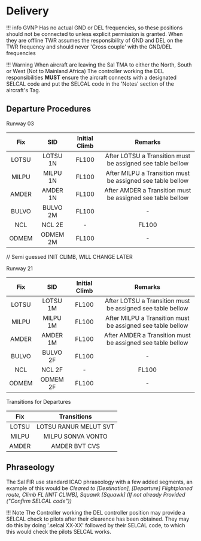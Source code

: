 # Delivery

!!! info
    GVNP Has no actual GND or DEL frequencies, so these positions should not be connected to unless explicit permission is granted. When they are offline TWR assumes the responsibility of GND and DEL on the TWR frequency and should never 'Cross couple' with the GND/DEL frequencies

!!! Warning
    When aircraft are leaving the Sal TMA to either the North, South or West (Not to Mainland Africa) The controller working the DEL responsibilities **MUST** ensure the aircraft connects with a designated SELCAL code and put the SELCAL code in the 'Notes' section of the aircraft's Tag.


## Departure Procedures

Runway 03

| Fix | SID | Initial Climb | Remarks |
| :---------: | :---------: | :---------: | :---------: |
| LOTSU | LOTSU 1N | FL100 | After LOTSU a Transition must be assigned see table bellow | 
| MILPU | MILPU 1N | FL100 | After MILPU a Transition must be assigned see table bellow | 
| AMDER | AMDER 1N | FL100 | After AMDER a Transition must be assigned see table bellow | 
| BULVO | BULVO 2M | FL100 | - | 
| NCL | NCL 2E | - | FL100 | 
| ODMEM | ODMEM 2M | FL100 | - | 

// Semi guessed INIT CLIMB, WILL CHANGE LATER

Runway 21

| Fix | SID | Initial Climb | Remarks |
| :---------: | :---------: | :---------: | :---------: |
| LOTSU | LOTSU 1M | FL100 | After LOTSU a Transition must be assigned see table bellow | 
| MILPU | MILPU 1M | FL100 | After MILPU a Transition must be assigned see table bellow | 
| AMDER | AMDER 1M | FL100 | After AMDER a Transition must be assigned see table bellow | 
| BULVO | BULVO 2F | FL100 | - | 
| NCL | NCL 2F | - | FL100 | 
| ODMEM | ODMEM 2F | FL100 | - | 

Transitions for Departures

| Fix | Transitions |
| :---------: | :---------: |
| LOTSU | LOTSU RANUR MELUT SVT |
| MILPU | MILPU SONVA VONTO |
| AMDER | AMDER BVT CVS |

## Phraseology

The Sal FIR use standard ICAO phraseology with a few added segments, an example of this would be
*Cleared to [Destination], [Departure] Flightplaned route, Climb FL [INIT CLIMB], Squawk [Squawk] (If not already Provided ("Confirm SELCAL code"))*

!!! Note 
    The Controller working the DEL controller position may provide a SELCAL check to pilots after their clearence has been obtained. They may do this by doing '.selcal XX-XX' followed by their SELCAL code, to which this would check the pilots SELCAL works.



